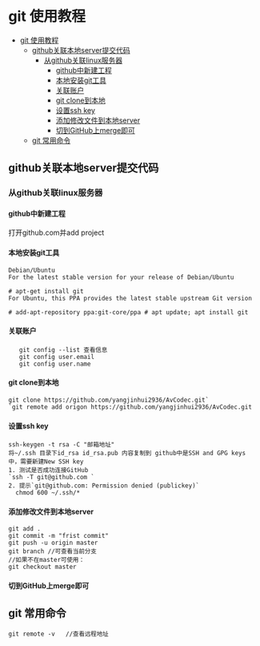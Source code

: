 
# git 使用教程
<!-- TOC -->

- [git 使用教程](#git-%E4%BD%BF%E7%94%A8%E6%95%99%E7%A8%8B)
    - [github关联本地server提交代码](#github%E5%85%B3%E8%81%94%E6%9C%AC%E5%9C%B0server%E6%8F%90%E4%BA%A4%E4%BB%A3%E7%A0%81)
        - [从github关联linux服务器](#%E4%BB%8Egithub%E5%85%B3%E8%81%94linux%E6%9C%8D%E5%8A%A1%E5%99%A8)
            - [github中新建工程](#github%E4%B8%AD%E6%96%B0%E5%BB%BA%E5%B7%A5%E7%A8%8B)
            - [本地安装git工具](#%E6%9C%AC%E5%9C%B0%E5%AE%89%E8%A3%85git%E5%B7%A5%E5%85%B7)
            - [关联账户](#%E5%85%B3%E8%81%94%E8%B4%A6%E6%88%B7)
            - [git clone到本地](#git-clone%E5%88%B0%E6%9C%AC%E5%9C%B0)
            - [设置ssh key](#%E8%AE%BE%E7%BD%AEssh-key)
            - [添加修改文件到本地server](#%E6%B7%BB%E5%8A%A0%E4%BF%AE%E6%94%B9%E6%96%87%E4%BB%B6%E5%88%B0%E6%9C%AC%E5%9C%B0server)
            - [切到GitHub上merge即可](#%E5%88%87%E5%88%B0github%E4%B8%8Amerge%E5%8D%B3%E5%8F%AF)
    - [git 常用命令](#git-%E5%B8%B8%E7%94%A8%E5%91%BD%E4%BB%A4)

<!-- /TOC -->

## github关联本地server提交代码
 ### 从github关联linux服务器  
 #### github中新建工程
   打开github.com并add project
 #### 本地安装git工具
   ```shell
   Debian/Ubuntu
   For the latest stable version for your release of Debian/Ubuntu

   # apt-get install git
   For Ubuntu, this PPA provides the latest stable upstream Git version

   # add-apt-repository ppa:git-core/ppa # apt update; apt install git
   ```
#### 关联账户
```shell
   git config --list 查看信息
   git config user.email 
   git config user.name 
```

 #### git clone到本地   
   ```shell
   git clone https://github.com/yangjinhui2936/AvCodec.git`
   `git remote add origon https://github.com/yangjinhui2936/AvCodec.git
   ```
#### 设置ssh key
    ssh-keygen -t rsa -C "邮箱地址"
    将~/.ssh 目录下id_rsa id_rsa.pub 内容复制到 github中是SSH and GPG keys 中，需要新建New SSH key
    1. 测试是否成功连接GitHub
    `ssh -T git@github.com `
    2. 提示`git@github.com: Permission denied (publickey)`
      chmod 600 ~/.ssh/*
#### 添加修改文件到本地server
```shell
git add .
git commit -m "frist commit"
git push -u origin master
git branch //可查看当前分支 
//如果不在master可使用：
git checkout master
```
#### 切到GitHub上merge即可 
  ##  git 常用命令
  ```shell
  git remote -v   //查看远程地址

  ```